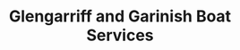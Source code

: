 ---
title: "Glengarriff and Garinish Boat Services"
address: "Harbour Queen Ferry Boats, Glengarriff, Co. Cork"
tel: "+353 (0)27 63 116"
county: "Cork"
category: "Internal Ferry Services"
type: "Content"
lat: "51.75058364868164"
lng: "-9.550806045532227"
---